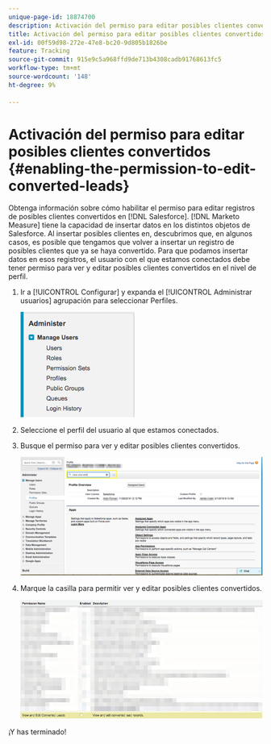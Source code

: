 ```yaml
---
unique-page-id: 18874700
description: Activación del permiso para editar posibles clientes convertidos - [!DNL Marketo Measure]
title: Activación del permiso para editar posibles clientes convertidos
exl-id: 00f59d98-272e-47e8-bc20-9d805b1826be
feature: Tracking
source-git-commit: 915e9c5a968ffd9de713b4308cadb91768613fc5
workflow-type: tm+mt
source-wordcount: '148'
ht-degree: 9%

---
```


# Activación del permiso para editar posibles clientes convertidos {#enabling-the-permission-to-edit-converted-leads}

Obtenga información sobre cómo habilitar el permiso para editar registros de posibles clientes convertidos en [!DNL Salesforce]. [!DNL Marketo Measure] tiene la capacidad de insertar datos en los distintos objetos de Salesforce. Al insertar posibles clientes en, descubrimos que, en algunos casos, es posible que tengamos que volver a insertar un registro de posibles clientes que ya se haya convertido. Para que podamos insertar datos en esos registros, el usuario con el que estamos conectados debe tener permiso para ver y editar posibles clientes convertidos en el nivel de perfil.

1. Ir a [!UICONTROL Configurar] y expanda el [!UICONTROL Administrar usuarios] agrupación para seleccionar Perfiles.

   ![](assets/1-2.png)

1. Seleccione el perfil del usuario al que estamos conectados.

1. Busque el permiso para ver y editar posibles clientes convertidos.

   ![](assets/2-1.png)

1. Marque la casilla para permitir ver y editar posibles clientes convertidos.

   ![](assets/3-1.png)

¡Y has terminado!
